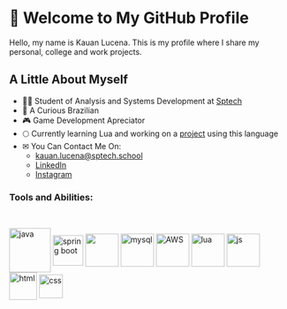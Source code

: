 # 👋 Welcome to My GitHub Profile
Hello, my name is Kauan Lucena. This is my profile where I share my personal, college and work projects.
## A Little About Myself
- 👨‍💻 Student of Analysis and Systems Development at [Sptech](https://www.sptech.school/)
- 🔰 A Curious Brazilian
- 🎮 Game Development Apreciator
- 🌕 Currently learning Lua and working on a [project](https://github.com/KauanLuc/bruce) using this language
- ✉ You Can Contact Me On:
  -  kauan.lucena@sptech.school <br>
  - [LinkedIn](https://www.linkedin.com/in/kauan-lucena-714237292)                     
  - [Instagram](https://www.instagram.com/kaefieli/)

### Tools and Abilities:
##
<div style="display: inline_block"><br>
<img align="center" alt="java" width=75 height=80 src="https://cdn.iconscout.com/icon/free/png-256/free-java-2038875-1720088.png?f=webp"/>
<img align="center" alt="spring boot" width=55 heigth=55 src="https://media.licdn.com/dms/image/v2/C4D12AQFhlYow_0XQBA/article-cover_image-shrink_720_1280/article-cover_image-shrink_720_1280/0/1571543597550?e=2147483647&v=beta&t=5Tysh47asHLOv7bJHhePJtax3NQ_PoXpoEE85boC8b4"/>
<img align="center" alt"docker" width=60 heigth=60 src="https://www.devprojournal.com/wp-content/uploads/2022/05/docker-logo-696x596.webp"/>
<img align="center" alt="mysql" width=60 heigth=60 src="https://cdn.icon-icons.com/icons2/1381/PNG/512/mysqlworkbench_93532.png"/>
<img align="center" alt="AWS" height="60" width="60" src="https://cdn.jsdelivr.net/gh/devicons/devicon/icons/amazonwebservices/amazonwebservices-original-wordmark.svg">
<img align="center" alt="lua" height="60" width="60" src="https://upload.wikimedia.org/wikipedia/commons/thumb/c/cf/Lua-Logo.svg/1200px-Lua-Logo.svg.png">
<img align="center" alt="js" width=60 heigth=60 src="https://icons.veryicon.com/png/o/business/vscode-program-item-icon/javascript-3.png"/>
<img align="center" alt="html" width=50 heigth=60 src="https://cdn-icons-png.flaticon.com/512/732/732212.png"/>
<img align="center" alt="css" width=43 heigth=60 src="https://static-00.iconduck.com/assets.00/file-type-css-icon-1806x2048-r5fwjl3p.png"/>
</div>
